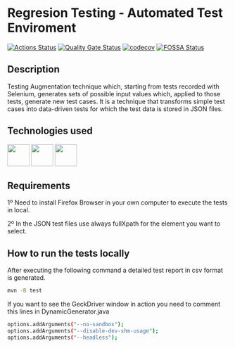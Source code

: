 # Regresion Testing - Automated Test Enviroment
[![Actions Status](https://github.com/PabloGarciaFernandez/Regresion-Testing---Automated-Test-Enviroment/actions/workflows/ci.yml/badge.svg)](https://github.com/PabloGarciaFernandez/Regresion-Testing---Automated-Test-Enviroment/actions)
[![Quality Gate Status](https://sonarcloud.io/api/project_badges/measure?project=PabloGarciaFernandez_Regresion-Testing---Automated-Test-Enviroment&metric=alert_status)](https://sonarcloud.io/summary/new_code?id=PabloGarciaFernandez_Regresion-Testing---Automated-Test-Enviroment)
[![codecov](https://codecov.io/gh/PabloGarciaFernandez/Regresion-Testing---Automated-Test-Enviroment/branch/master/graph/badge.svg?token=O1JH67E97U)](https://codecov.io/gh/PabloGarciaFernandez/Regresion-Testing---Automated-Test-Enviroment)
[![FOSSA Status](https://app.fossa.com/api/projects/git%2Bgithub.com%2FUO276824%2FRegresion-Testing---Automated-Test-Enviroment.svg?type=shield)](https://app.fossa.com/projects/git%2Bgithub.com%2FUO276824%2FRegresion-Testing---Automated-Test-Enviroment?ref=badge_shield)


## Description

Testing Augmentation technique which, starting from tests recorded with Selenium, generates sets of possible input values which, applied to those tests, generate new test cases. It is a technique that transforms simple test cases into data-driven tests for which the test data is stored in JSON files.


## Technologies used

<p float="left">
<a href="https://www.oracle.com/java/"><img src="https://img.icons8.com/external-tal-revivo-shadow-tal-revivo/512/external-java-is-a-general-purpose-programming-language-that-is-class-based-logo-shadow-tal-revivo.png" height="50"></a>
<a href="https://www.selenium.dev/"><img src="https://img.icons8.com/fluency/512/selenium-test-automation.png" height="50"></a>
<a href="https://maven.apache.org/"><img src="[https://raw.githubusercontent.com/jesperancinha/project-signer/master/project-signer-templates/icons-50/apache-maven-50.png](https://upload.wikimedia.org/wikipedia/commons/thumb/5/52/Apache_Maven_logo.svg/510px-Apache_Maven_logo.svg.png)" height="50"></a>
</p>


## Requirements

1º Need to install Firefox Browser in your own computer to execute the tests in local.

2º In the JSON test files use always fullXpath for the element you want to select.


## How to run the tests locally

After executing the following command a detailed test report in csv format is generated.

```bash
mvn -B test
```

If you want to see the GeckDriver window in action you need to comment this lines in DynamicGenerator.java

```bash
options.addArguments("--no-sandbox");
options.addArguments("--disable-dev-shm-usage");
options.addArguments("--headless");
```

